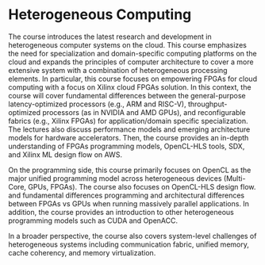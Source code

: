 # Heterogeneous Computing

The course introduces the latest research and development in heterogeneous computer systems on the cloud. This course emphasizes the need for specialization and domain-specific computing platforms on the cloud and expands the principles of computer architecture to cover a more extensive system with a combination of heterogeneous processing elements. In particular, this course focuses on empowering FPGAs for cloud computing with a focus on Xilinx cloud FPGAs solution. In this context, the course will cover fundamental differences between the general-purpose latency-optimized processors (e.g., ARM and RISC-V), throughput-optimized processors (as in NVIDIA and AMD GPUs), and reconfigurable fabrics (e.g., Xilinx FPGAs) for application/domain specific specialization. The lectures also discuss performance models and emerging architecture models for hardware accelerators. Then, the course provides an in-depth understanding of FPGAs programming models, OpenCL-HLS tools, SDX, and Xilinx ML design flow on AWS.

On the programming side, this course primarily focuses on OpenCL as the major unified programming model across heterogeneous devices (Multi-Core, GPUs, FPGAs). The course also focuses on OpenCL-HLS design flow. and fundamental differences programming and architectural differences between FPGAs vs GPUs when running massively parallel applications.  In addition, the course provides an introduction to other heterogeneous programming models such as CUDA and OpenACC.

In a broader perspective, the course also covers system-level challenges of heterogeneous systems including communication fabric, unified memory, cache coherency, and memory virtualization.
